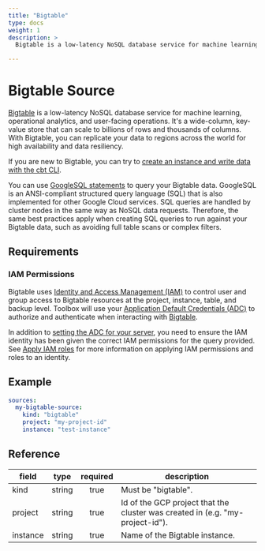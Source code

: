 ```yaml
---
title: "Bigtable"
type: docs
weight: 1
description: >
  Bigtable is a low-latency NoSQL database service for machine learning, operational analytics, and user-facing operations. It's a wide-column, key-value store that can scale to billions of rows and thousands of columns. With Bigtable, you can replicate your data to regions across the world for high availability and data resiliency.

---
```


# Bigtable Source

[Bigtable][bigtable-docs] is a low-latency NoSQL database service for machine learning, operational analytics, and user-facing operations. It's a wide-column, key-value store that can scale to billions of rows and thousands of columns. With Bigtable, you can replicate your data to regions across the world for high availability and data resiliency.

If you are new to Bigtable, you can try to [create an instance and write data with the cbt CLI][bigtable-quickstart-with-cli].

You can use [GoogleSQL statements][bigtable-googlesql] to query your Bigtable data. GoogleSQL is an ANSI-compliant structured query language (SQL) that is also implemented for other Google Cloud services. SQL queries are handled by cluster nodes in the same way as NoSQL data requests. Therefore, the same best practices apply when creating SQL queries to run against your Bigtable data, such as avoiding full table scans or complex filters.

[bigtable-docs]: https://cloud.google.com/bigtable/docs
[bigtable-quickstart-with-cli]:
    https://cloud.google.com/bigtable/docs/create-instance-write-data-cbt-cli

[bigtable-googlesql]:
    https://cloud.google.com/bigtable/docs/googlesql-overview

## Requirements

### IAM Permissions

Bigtable uses [Identity and Access Management (IAM)][iam-overview] to control
user and group access to Bigtable resources at the project, instance, table, and backup level. Toolbox will use your [Application Default Credentials
(ADC)][adc] to authorize and authenticate when interacting with [Bigtable][bigtable-docs].

In addition to [setting the ADC for your server][set-adc], you need to ensure
the IAM identity has been given the correct IAM permissions for the query
provided. See [Apply IAM roles][grant-permissions] for more information on
applying IAM permissions and roles to an identity.

[iam-overview]: https://cloud.google.com/bigtable/docs/access-control
[adc]: https://cloud.google.com/docs/authentication#adc
[set-adc]: https://cloud.google.com/docs/authentication/provide-credentials-adc
[grant-permissions]: https://cloud.google.com/bigtable/docs/access-control#iam-management-instance

## Example

```yaml
sources:
  my-bigtable-source:
    kind: "bigtable"
    project: "my-project-id"
    instance: "test-instance"
```

## Reference

| **field** | **type** | **required** | **description**                                                                                                     |
|-----------|:--------:|:------------:|---------------------------------------------------------------------------------------------------------------------|
| kind      |  string  |     true     | Must be "bigtable".                                                                                                  |
| project   |  string  |     true     | Id of the GCP project that the cluster was created in (e.g. "my-project-id").                                       |
| instance  |  string  |     true     | Name of the Bigtable instance.                                                                                       |
